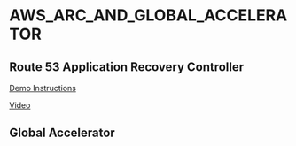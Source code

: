 # AWS_ARC_AND_GLOBAL_ACCELERATOR

## Route 53 Application Recovery Controller

[Demo Instructions](https://aws.amazon.com/blogs/networking-and-content-delivery/running-recovery-oriented-applications-with-amazon-route-53-application-recovery-controller-aws-ci-cd-tools-and-terraform/)

[Video](https://photos.app.goo.gl/WLe4Vi7HrdftXLvT7)

## Global Accelerator

